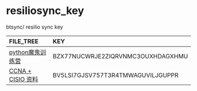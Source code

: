 # resiliosync_key
btsync/ resilio sync key

| FILE_TREE | KEY |
| :-- | :-- |
| [python魔鬼训练营](./python魔鬼训练营.md) | BZX77NUCWRJE2ZIQRVNMC3OUXHDAGXHMU |
| [CCNA + CISIO 资料](./CCNA_CISIO_资料.md) | BV5LSI7GJSV757T3R4TMWAGUVILJGUPPR |

